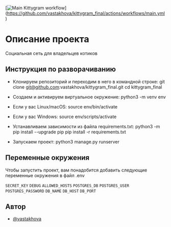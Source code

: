 [![Main Kittygram workflow](https://github.com/vastakhova/kittygram_final/actions/workflows/main.yml/badge.svg)]
(https://github.com/vastakhova/kittygram_final/actions/workflows/main.yml)

# Описание проекта

Социальная сеть для владельцев котиков


## Инструкция по разворачиванию

- Клонируем репозиторий и переходим в него в командной строке:
    git clone git@github.com:vastakhova/kittygram_final.git
    cd kittygram_final

- Cоздаем и активируем виртуальное окружение:
    python3 -m venv env

- Если у вас Linux/macOS:
    source env/bin/activate
* Если у вас Windows:
    source env/scripts/activate

- Устанавливаем зависимости из файла requirements.txt:
    python3 -m pip install --upgrade pip
    pip install -r requirements.txt

- Запускаем проект:
python3 manage.py runserver
    
## Переменные окружения

Чтобы запустить проект, вам понадобится добавить следующие переменные окружения в файл .env

`SECRET_KEY`
`DEBUG`
`ALLOWED_HOSTS`
`POSTGRES_DB`
`POSTGRES_USER`
`POSTGRES_PASSWORD`
`DB_NAME`
`DB_HOST`
`DB_PORT`

## Автор

- [@vastakhova](https://www.github.com/vastakhova)
